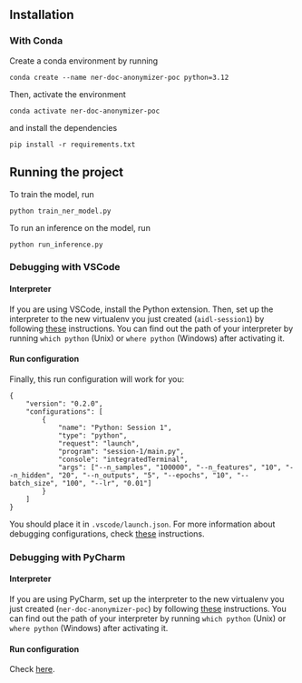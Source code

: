 ## Installation
### With Conda
Create a conda environment by running
```
conda create --name ner-doc-anonymizer-poc python=3.12
```
Then, activate the environment
```
conda activate ner-doc-anonymizer-poc
```
and install the dependencies
```
pip install -r requirements.txt
```
## Running the project

To train the model, run
```
python train_ner_model.py
```

To run an inference on the model, run
```
python run_inference.py
```

### Debugging with VSCode
#### Interpreter
If you are using VSCode, install the Python extension. Then, set up the interpreter to the new virtualenv you just created (`aidl-session1`) by following [these](https://code.visualstudio.com/docs/python/environments#:~:text=To%20do%20so%2C%20open%20the,Settings%2C%20with%20the%20appropriate%20interpreter) instructions. You can find out the path of your interpreter by running `which python` (Unix) or `where python` (Windows) after activating it.
#### Run configuration
Finally, this run configuration will work for you:
```
{
    "version": "0.2.0",
    "configurations": [
        {
            "name": "Python: Session 1",
            "type": "python",
            "request": "launch",
            "program": "session-1/main.py",
            "console": "integratedTerminal",
            "args": ["--n_samples", "100000", "--n_features", "10", "--n_hidden", "20", "--n_outputs", "5", "--epochs", "10", "--batch_size", "100", "--lr", "0.01"]
        }
    ]
}
```
You should place it in `.vscode/launch.json`. For more information about debugging configurations, check [these](https://code.visualstudio.com/docs/python/debugging) instructions.

### Debugging with PyCharm
#### Interpreter
If you are using PyCharm, set up the interpreter to the new virtualenv you just created (`ner-doc-anonymizer-poc`) by following [these](https://www.jetbrains.com/help/pycharm/configuring-python-interpreter.html) instructions. You can find out the path of your interpreter by running `which python` (Unix) or `where python` (Windows) after activating it.

#### Run configuration
Check [here](https://www.jetbrains.com/help/pycharm/creating-and-editing-run-debug-configurations.html).